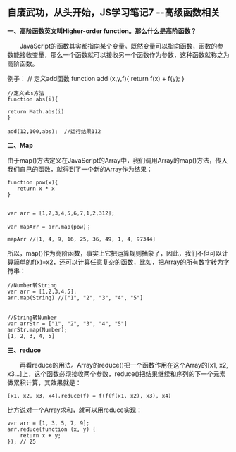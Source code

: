 自废武功，从头开始，JS学习笔记7 --高级函数相关
--

**一、高阶函数英文叫Higher-order function。那么什么是高阶函数？**

　　JavaScript的函数其实都指向某个变量。既然变量可以指向函数，函数的参数能接收变量，那么一个函数就可以接收另一个函数作为参数，这种函数就称之为高阶函数。

例子：
	// 定义add函数
	function add (x,y,f){
    return f(x) + f(y);
	}
	
	//定义abs方法
	function abs(i){

   	return Math.abs(i)  
	}

	add(12,100,abs);  //运行结果112

**二、Map**

由于map()方法定义在JavaScript的Array中，我们调用Array的map()方法，传入我们自己的函数，就得到了一个新的Array作为结果：

	function pow(x){
	   return x * x
	}
	
	
	var arr = [1,2,3,4,5,6,7,1,2,312];
	
	var mapArr = arr.map(pow)；
	
	mapArr //[1, 4, 9, 16, 25, 36, 49, 1, 4, 97344]


所以，map()作为高阶函数，事实上它把运算规则抽象了，因此，我们不但可以计算简单的f(x)=x2，还可以计算任意复杂的函数，比如，把Array的所有数字转为字符串：
	

	//Number转String 
	var arr = [1,2,3,4,5];
	arr.map(String) //["1", "2", "3", "4", "5"]


	//String转Number
	var arrStr = ["1", "2", "3", "4", "5"]
	arrStr.map(Number);
	[1, 2, 3, 4, 5]


**三、reduce**


　　再看reduce的用法。Array的reduce()把一个函数作用在这个Array的[x1, x2, x3...]上，这个函数必须接收两个参数，reduce()把结果继续和序列的下一个元素做累积计算，其效果就是：


	[x1, x2, x3, x4].reduce(f) = f(f(f(x1, x2), x3), x4)


比方说对一个Array求和，就可以用reduce实现：

	var arr = [1, 3, 5, 7, 9];
	arr.reduce(function (x, y) {
	    return x + y;
	}); // 25